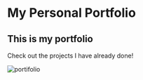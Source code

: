 # My  Personal Portfolio 

## This is my portfolio

Check out the projects I have already done!

![portifolio](https://user-images.githubusercontent.com/48223561/77855143-fb305980-71c4-11ea-9879-053c56088c0b.png)

